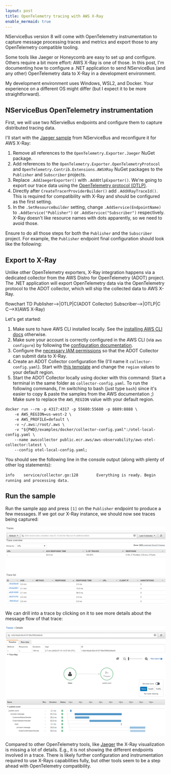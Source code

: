 ```yaml
---
layout: post
title: OpenTelemetry tracing with AWS X-Ray
enable_mermaid: true
---
```


NServiceBus version 8 will come with OpenTelemetry instrumentation to capture message processing traces and metrics and export those to any OpenTelemetry compatible tooling.

Some tools like Jaeger or Honeycomb are easy to set up and configure. Others require a bit more effort: AWS X-Ray is one of those. In this post, I'm documenting how to configure a .NET application to send NServiceBus (and any other) OpenTelemetry data to X-Ray in a development environment.

My development environment uses Windows, WSL2, and Docker. Your experience on a different OS might differ (but I expect it to be more straightforward).

## NServiceBus OpenTelemetry instrumentation

First, we will use two NServieBus endpoints and configure them to capture distributed tracing data.

I'll start with the [Jaeger sample](https://docs.particular.net/samples/open-telemetry/jaeger/) from NServiceBus and reconfigure it for AWS X-Ray:

1. Remove all references to the `OpenTelemetry.Exporter.Jaeger` NuGet package.
1. Add references to the `OpenTelemetry.Exporter.OpenTelemetryProtocol` and `OpenTelemetry.Contrib.Extensions.AWSXRay` NuGet packages to the `Publisher` and `Subscriber` projects.
1. Replace `.AddJaegerExporter()` with `.AddOtlpExporter()`. We're going to export our trace data using the [OpenTelemetry protocol (OTLP)](https://opentelemetry.io/docs/reference/specification/protocol/).
1. Directly after `CreateTracerProviderBuilder()` add `.AddXRayTraceId()`. This is required for compatibility with X-Ray and should be configured as the first setting.
1. In the `.SetResourceBuilder` setting, change `.AddService(EndpointName)` to `.AddService("Publisher")` or `.AddService("Subscriber")` respectively. X-Ray doesn't like resource names with dots apparently, so we need to avoid those.

Ensure to do all those steps for both the `Publisher` and the `Subscriber` project. For example, the `Publisher` endpoint final configuration should look like the following:

## Export to X-Ray

Unlike other OpenTelemetry exporters, X-Ray integration happens via a dedicated collector from the AWS Distro for OpenTelemetry (ADOT) project. The .NET application will export OpenTelemetry data via the OpenTelemetry protocol to the ADOT collector, which will ship the collected data to AWS X-Ray.

<div class="mermaid">
flowchart TD
    Publisher-->|OTLP|C(ADOT Collector)
    Subscriber-->|OTLP|C
    C-->X(AWS X-Ray)
</div>

Let's get started:

1. Make sure to have AWS CLI installed locally. See the [installing AWS CLI docs](https://docs.aws.amazon.com/cli/latest/userguide/getting-started-install.html) otherwise.
1. Make sure your account is correctly configured in the AWS CLI (via `aws configure`) by following the [configuration documentation](https://docs.aws.amazon.com/cli/latest/userguide/cli-configure-quickstart.html).
1. Configure the [necessary IAM permissions](https://aws-otel.github.io/docs/setup/permissions) so that the ADOT Collector can submit data to X-Ray.
1. Create an ADOT Collector configuration file (I'll name it `collector-config.yaml`). Start with [this template](https://github.com/aws-observability/aws-otel-dotnet/blob/main/integration-test-app/collector-config-local.yml) and change the `region` values to your default region.
1. Start the ADOT Collector locally using docker with this command: Start a terminal in the same folder as `collector-config.yaml`. To run the following commands, I'm switching to bash (just type `bash`) since it's easier to copy & paste the samples from the AWS documentation ;) Make sure to replace the `AWS_REGION` value with your default region.

```
docker run --rm -p 4317:4317 -p 55680:55680 -p 8889:8888 \
    -e AWS_REGION=us-west-2 \
    -e AWS_PROFILE=default \
    -v ~/.aws:/root/.aws \
    -v "${PWD}/examples/docker/collector-config.yaml":/otel-local-config.yaml \
    --name awscollector public.ecr.aws/aws-observability/aws-otel-collector:latest \
    --config otel-local-config.yaml;
```

You should see the following line in the console output (along with plenty of other log statements):

`info    service/collector.go:128        Everything is ready. Begin running and processing data.`

## Run the sample

Run the sample app and press `[1]` on the `Publisher` endpoint to produce a few messages. If we got our X-Ray instance, we should now see traces being captured:

![AWS X-Ray traces view](/assets/aws-traces-view.png)

We can drill into a trace by clicking on it to see more details about the message flow of that trace:

![AWS X-Ray trace details view](/assets/aws-trace-details-view.png)

Compared to other OpenTelemetry tools, like [Jaeger](https://www.jaegertracing.io/) the X-Ray visualization is missing a lot of details. E.g., it is not showing the different endpoints involved in a trace. There is likely further configuration and instrumentation required to use X-Rays capabilities fully, but other tools seem to be a step ahead with OpenTelemetry compatibility.
